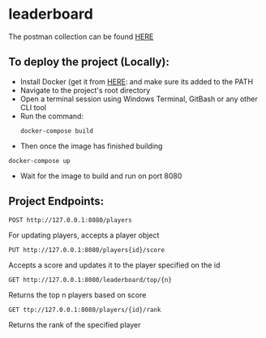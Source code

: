 # leaderboard

The postman collection can be found [HERE](collection/leaderboard_collection.json)


## To deploy the project (Locally):<br>
 - Install Docker (get it from [HERE](https://docs.docker.com/get-docker/):  and make sure its added to the PATH
 - Navigate to the project's root directory
 - Open a terminal session using Windows Terminal, GitBash or any other CLI tool 
 - Run the command:<br>
   ```
   docker-compose build
   ```
  -  Then once the image has finished building

   ```
   docker-compose up
   ```
   
 - Wait for the image to build and run on port 8080

## Project Endpoints:<br>
  ```
 POST http://127.0.0.1:8080/players
 ```
   For updating players, accepts a player object
  ```
 PUT http://127.0.0.1:8080/players{id}/score
   ```
   Accepts a score and updates it to the player specified on the id
   ```
 GET http://127.0.0.1:8080/leaderboard/top/{n}
   ```
   Returns the top n players based on score
   
   ```
  GET ttp://127.0.0.1:8080/players/{id}/rank
   ```
  Returns the rank of the specified player


